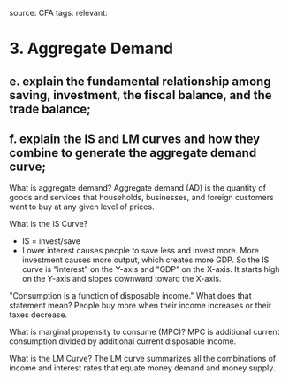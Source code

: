 source: CFA
tags: 
relevant: 

# 3. Aggregate Demand

## e. explain the fundamental relationship among saving, investment, the fiscal balance, and the trade balance;
## f. explain the IS and LM curves and how they combine to generate the aggregate demand curve;

What is aggregate demand?
Aggregate demand (AD) is the quantity of goods and services that households, businesses, and foreign customers want to buy at any given level of prices.

What is the IS Curve?
- IS = invest/save
- Lower interest causes people to save less and invest more. More investment causes more output, which creates more GDP. So the IS curve is "interest" on the Y-axis and "GDP" on the X-axis. It starts high on the Y-axis and slopes downward toward the X-axis.

"Consumption is a function of disposable income." What does that statement mean?
People buy more when their income increases or their taxes decrease.

What is marginal propensity to consume (MPC)?
MPC is additional current consumption divided by additional current disposable income.

What is the LM Curve?
The LM curve summarizes all the combinations of income and interest rates that equate money demand and money supply.


